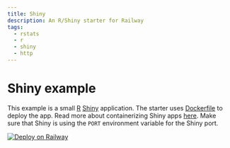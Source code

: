 ```yaml
---
title: Shiny
description: An R/Shiny starter for Railway
tags:
  - rstats
  - r
  - shiny
  - http
---
```


# Shiny example

This example is a small [R](https://www.r-project.org/) [Shiny](https://shiny.rstudio.com/) application. The starter uses [Dockerfile](https://docs.railway.app/deploy/docker) to deploy the app. Read more about containerizing Shiny apps [here](https://hosting.analythium.io/dockerized-shiny-apps-with-dependencies/). Make sure that Shiny is using the `PORT` environment variable for the Shiny port.

[![Deploy on Railway](https://railway.app/button.svg)](https://railway.app/new/template?template=https%3A%2F%2Fgithub.com%2Frailwayapp%2Fexamples%2Ftree%2Fmaster%2Fexamples%2Fshiny&referralCode=ItV1BC)
